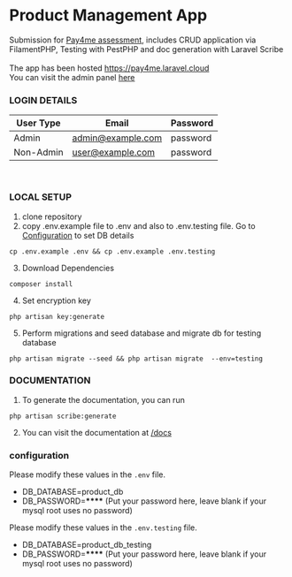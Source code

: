 # Product Management App

Submission for [Pay4me assessment][assessment-pdf], includes CRUD application via FilamentPHP, Testing with PestPHP and doc generation with Laravel Scribe
<br><br>
The app has been hosted https://pay4me.laravel.cloud <br>
You can visit the admin panel [here][hosted-url-admin]

### LOGIN DETAILS

| User Type | Email             | Password |
| --------- | ----------------- | -------- |
| Admin     | admin@example.com | password |
| Non-Admin | user@example.com  | password |

<br>

### LOCAL SETUP

1. clone repository
2. copy .env.example file to .env and also to .env.testing file. Go to [Configuration](#configuration) to set DB details

```
cp .env.example .env && cp .env.example .env.testing
```

3. Download Dependencies

```
composer install
```

4. Set encryption key

```
php artisan key:generate
```

5. Perform migrations and seed database and migrate db for testing database

```
php artisan migrate --seed && php artisan migrate  --env=testing
```

### DOCUMENTATION

1. To generate the documentation, you can run

```
php artisan scribe:generate
```

2. You can visit the documentation at [/docs][documentation-link]

### configuration

Please modify these values in the `.env` file.

-   DB_DATABASE=product_db
-   DB_PASSWORD=**\*\*\*\*** (Put your password here, leave blank if your mysql root uses no password)

Please modify these values in the `.env.testing` file.

-   DB_DATABASE=product_db_testing
-   DB_PASSWORD=**\*\*\*\*** (Put your password here, leave blank if your mysql root uses no password)

[hosted-url-admin]: https://pay4me.laravel.cloud/admin
[assessment-pdf]: https://drive.google.com/file/d/1QFlo-qChZIKDgiaAQ26wGFVHOBBcj7G4/view?usp=sharing
[documentation-link]: https://product-management-app-main-irm4rf.laravel.cloud/docs

